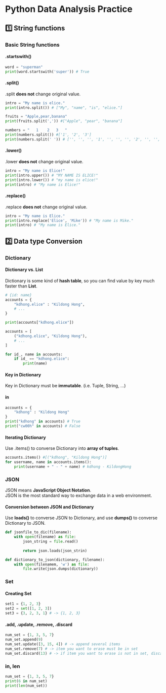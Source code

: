 # Python Data Analysis Practice

## 1️⃣ String functions

### Basic String functions

#### .startswith()

```python
word = "superman"
print(word.startswith('super')) # True
```

#### .split()
.split  **does not** change original value.

```python
intro = "My name is elice."
print(intro.split()) # ["My", "name", "is", "elice."]

fruits = "Apple,pear,banana"
print(fruits.split(',')) #["Apple", "pear", "banana"]

numbers = "   1    2   3   "
print(numbers.split()) #['1', '2', '3']
print(numbers.split(' ')) # ['', '', '', '1', '', '', '', '2', '', '', '3', '', '', '']
```

#### .lower()

.lower **does not** change original value.

```python
intro = "My name is Elice!"
print(intro.upper()) # "MY NAME IS ELICE!"
print(intro.lower()) # "my name is elice!"
print(intro) # "My name is Elice!"
```

#### .replace()

.replace **does not** change original value.

```python
intro = "My name is Elice."
print(intro.replace('Elice', 'Mike')) # "My name is Mike."
print(intro) # "My name is Elice."
```

## 2️⃣ Data type Conversion

### Dictionary

#### Dictionary vs. List

Dictionary is some kind of **hash table**, so you can find value by key much faster than **List**. 

```python
# {id: name}
accounts = {
    "kdhong.elice" : "Kildong Hong",
    # ...
}

print(accounts["kdhong.elice"])

accounts = [
    ("kdhong.elice", "Kildong Hong"),
    # ...
]

for id_, name in accounts:
    if id_ == "kdhong.elice":
        print(name)
```

#### Key in Dictionary

Key in Dictionary must be **immutable**. (i.e. Tuple, String, ...)

#### in

```python
accounts = {
    "kdhong" : "Kildong Hong"
}
print("kdhong" in accounts) # True
print("cw00h" in accounts) # False
```

#### Iterating Dictionary

Use .items() to converse Dictionary into **array of tuples**.

```python
accounts.items() #[("kdhong", "Kildong Hong")]
for username, name in accounts.items():
    print(username + " - " + name) # kdhong - KildongHong
```

### JSON

JSON means **JavaScript Object Notation**.   
JSON is the most standard way to exchange data in a web environment.

#### Conversion between JSON and Dictionary

Use **loads()** to converse JSON to Dictionary, and use **dumps()** to converse Dictionary to JSON.

```python
def jsonfile_to_dic(filename):
    with open(filename) as file:
        json_string = file.read()
        
        return json.loads(json_strin)

def dictionary_to_json(dictionary, filename):
    with open(filenamem, 'w') as file:
        file.write(json.dumps(dictionary))
```

### Set

#### Creating Set
```python
set1 = {1, 2, 3}
set2 = set([1, 2, 3])
set3 = {3, 2, 3, 1} # -> {1, 2, 3}
```

#### .add, .update, .remove, .discard
```python
num_set = {1, 3, 5, 7}
num_set.append(9)
num_set.update([3, 15, 4]) # -> append several items
num_set.remove(7) # -> item you want to erase must be in set
num_set.discard(13) # -> if item you want to erase is not in set, discard does nothing.
```

### in, len
```python
num_set = {1, 3, 5, 7}
print(6 in num_set)
print(len(num_set))
```
